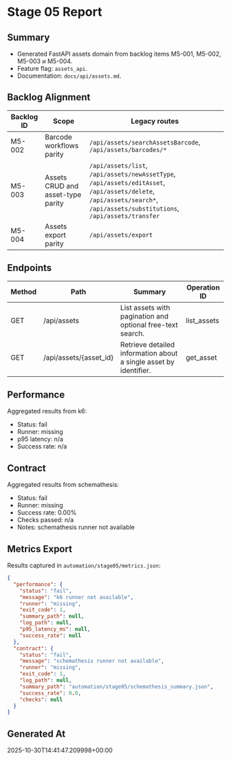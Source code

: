 # Stage 05 Report

## Summary
- Generated FastAPI assets domain from backlog items M5-001, M5-002, M5-003 и M5-004.
- Feature flag: `assets_api`.
- Documentation: `docs/api/assets.md`.

## Backlog Alignment

| Backlog ID | Scope | Legacy routes |
|---|---|---|
| M5-002 | Barcode workflows parity | `/api/assets/searchAssetsBarcode`, `/api/assets/barcodes/*` |
| M5-003 | Assets CRUD and asset-type parity | `/api/assets/list`, `/api/assets/newAssetType`, `/api/assets/editAsset`, `/api/assets/delete`, `/api/assets/search*`, `/api/assets/substitutions`, `/api/assets/transfer` |
| M5-004 | Assets export parity | `/api/assets/export` |

## Endpoints

| Method | Path | Summary | Operation ID |
|---|---|---|---|
| GET | /api/assets | List assets with pagination and optional free-text search. | list_assets |
| GET | /api/assets/{asset_id} | Retrieve detailed information about a single asset by identifier. | get_asset |

## Performance

Aggregated results from k6:

- Status: fail
- Runner: missing
- p95 latency: n/a
- Success rate: n/a

## Contract

Aggregated results from schemathesis:

- Status: fail
- Runner: missing
- Success rate: 0.00%
- Checks passed: n/a
- Notes: schemathesis runner not available

## Metrics Export

Results captured in `automation/stage05/metrics.json`:

```json
{
  "performance": {
    "status": "fail",
    "message": "k6 runner not available",
    "runner": "missing",
    "exit_code": 1,
    "summary_path": null,
    "log_path": null,
    "p95_latency_ms": null,
    "success_rate": null
  },
  "contract": {
    "status": "fail",
    "message": "schemathesis runner not available",
    "runner": "missing",
    "exit_code": 1,
    "log_path": null,
    "summary_path": "automation/stage05/schemathesis_summary.json",
    "success_rate": 0.0,
    "checks": null
  }
}
```

## Generated At

2025-10-30T14:41:47.209998+00:00

